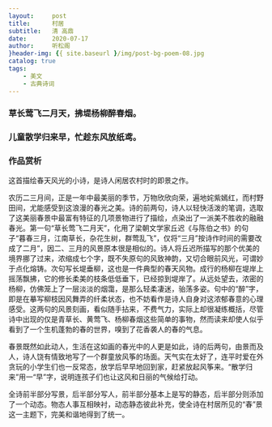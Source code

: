 ```yaml
---
layout:     post
title:      村居
subtitle:   清 高鼎
date:       2020-07-17
author:     听松阁
}header-img: {{ site.baseurl }/img/post-bg-poem-08.jpg
catalog: true
tags:
    - 美文
    - 古典诗词
---
```


### 草长莺飞二月天，拂堤杨柳醉春烟。
### 儿童散学归来早，忙趁东风放纸鸢。


### 作品赏析
这首描绘春天风光的小诗，是诗人闲居农村时的即景之作。

农历二三月间，正是一年中最美丽的季节，万物欣欣向荣，遍地姹紫嫣红，而村野田间，尤能感受到这浪漫的春光之美。诗的前两句，诗人以轻快活泼的笔调，选取了这美丽春景中最富有特征的几项景物进行了描绘，点染出了一派美不胜收的融融春光。第一句“草长莺飞二月天”，化用了梁朝文学家丘迟《与陈伯之书》的句子“暮春三月，江南草长，杂花生树，群莺乱飞”，仅将“三月”按诗作时间的需要改成了二月”，因二、三月的风景原本很是相似的。诗人将丘迟所描写的那个优美的境界挪了过来，浓缩成七个字，既不失原句的风致神韵，又切合眼前风光，可谓妙于点化熔铸。次句写长堤垂柳，这也是一件典型的春天风物。成行的杨柳在堤岸上摇荡飘拂，它的修长柔美的枝条低低垂下，已经掠到堤岸了。从远处望去，浓密的杨柳，仿佛笼上了一层淡淡的烟霭，是那么轻柔凄迷，骀荡多姿。句中的“醉”字，即是在摹写柳枝因风舞弄的纤柔状态，也不妨看作是诗人自身对这浓郁春意的心理感受。这两句的风景刻画，看似随手拈来，不费气力，实际上却很凝练概括，尽管诗中出现的仅是青草长、黄莺飞、杨柳春烟这些简单的事物，然而读来却使人似乎看到了一个生机蓬勃的春的世界，嗅到了花香袭人的春的气息。

春景既然如此动人，生活在这如画的春光中的人更是如此，诗的后两句，由景而及人，诗人饶有情致地写了一个群童放风筝的场面。天气实在太好了，连平时爱在外贪玩的小学生们也一反常态，放学后早早地回到家，赶紧放起风筝来。“散学归来”用一“早”字，说明连孩子们也让这风和日丽的气候给打动。

全诗前半部分写景，后半部分写人，前半部分基本上是写的静态，后半部分则添加了一个动态。物态人事互相映衬，动态静态彼此补充，使全诗在村居所见的“春”景这一主题下，完美和谐地得到了统一。
